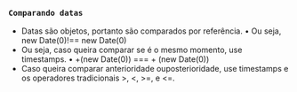 ### `Comparando datas`

- Datas são objetos, portanto são comparados por referência.
• Ou seja, new Date(0)!== new Date(0)
- Ou seja, caso queira comparar se é o mesmo momento, use timestamps.
• +(new Date(0)) === + (new Date(0))
- Caso queira comparar anterioridade ouposterioridade, use timestamps e os operadores tradicionais >, <, >=, e <=.